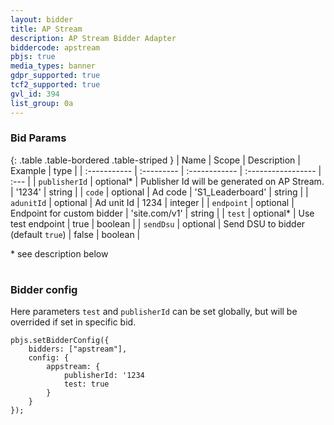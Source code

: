 ```yaml
---
layout: bidder
title: AP Stream
description: AP Stream Bidder Adapter
biddercode: apstream
pbjs: true
media_types: banner
gdpr_supported: true
tcf2_supported: true
gvl_id: 394
list_group: 0a
---
```


### Bid Params

{: .table .table-bordered .table-striped }
| Name           | Scope      | Description                                     | Example            | type    |
| :-----------   | :--------- | :------------                                   | :----------------- | :---    |
| `publisherId`  | optional*  | Publisher Id will be generated on AP Stream.    | '1234'             | string  |
| `code`         | optional   | Ad code                                         | 'S1_Leaderboard'   | string  |
| `adunitId`     | optional   | Ad unit Id                                      | 1234               | integer |
| `endpoint`     | optional   | Endpoint for custom bidder                      | 'site.com/v1'      | string  |
| `test`         | optional*  | Use test endpoint                               | true               | boolean |
| `sendDsu`      | optional   | Send DSU to bidder (default `true`)             | false              | boolean |

\* see description below

#

### Bidder config

Here parameters `test` and `publisherId` can be set globally, but will be overrided if set in specific bid.

```
pbjs.setBidderConfig({
    bidders: ["apstream"],
    config: {
        appstream: {
            publisherId: '1234
            test: true
        }
    }
});
```